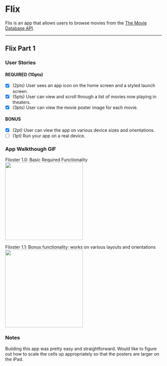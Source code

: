 # Flix

Flix is an app that allows users to browse movies from the [The Movie Database API](http://docs.themoviedb.apiary.io/#).


---

## Flix Part 1

### User Stories

#### REQUIRED (10pts)
- [X] (2pts) User sees an app icon on the home screen and a styled launch screen.
- [X] (5pts) User can view and scroll through a list of movies now playing in theaters.
- [X] (3pts) User can view the movie poster image for each movie.

#### BONUS
- [X] (2pt) User can view the app on various device sizes and orientations.
- [ ] (1pt) Run your app on a real device.

### App Walkthough GIF

Flixster 1.0: Basic Required Functionality
<img src="https://imgur.com/a/tkEFgrO" width=250><br>

Flixster 1.1: Bonus functionality: works on various layouts and orientations
<img src="https://imgur.com/a/QhNnZdq" width=250><br>

### Notes

Building this app was pretty easy and straightforward.  Would like to figure out how to scale the cells up appropriately so that 
the posters are larger on the iPad.
